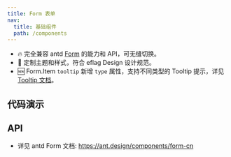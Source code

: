 ```yaml
---
title: Form 表单
nav:
  title: 基础组件
  path: /components
---
```


- 🔥 完全兼容 antd [Form](https://ant.design/components/form-cn) 的能力和 API，可无缝切换。
- 💄 定制主题和样式，符合 eflag Design 设计规范。
- 🆕 Form.Item `tooltip` 新增 `type` 属性，支持不同类型的 Tooltip 提示，详见 [Tooltip 文档](/components/Tooltip)。

## 代码演示

<code src="./demo/basic.tsx" title="基本"></code>

## API

- 详见 antd Form 文档: https://ant.design/components/form-cn
